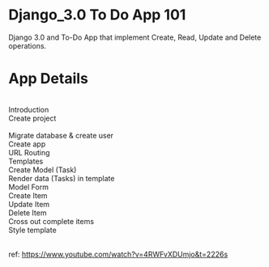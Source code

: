 # Django_3.0 To Do App 101
Django 3.0 and To-Do App that implement Create, Read, Update and Delete operations. 

# App Details

<br/> Introduction
<br/> Create project<br/>
<br/> Migrate database & create user
<br/> Create app
<br/> URL Routing
<br/> Templates
<br/> Create Model (Task)
<br/> Render data (Tasks) in template
<br/> Model Form
<br/> Create Item
<br/> Update Item
<br/> Delete Item
<br/> Cross out complete items
<br/> Style template



<br/> ref: https://www.youtube.com/watch?v=4RWFvXDUmjo&t=2226s
